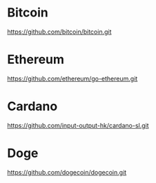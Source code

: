 
# Bitcoin
https://github.com/bitcoin/bitcoin.git

# Ethereum
https://github.com/ethereum/go-ethereum.git

# Cardano
https://github.com/input-output-hk/cardano-sl.git

# Doge
https://github.com/dogecoin/dogecoin.git



